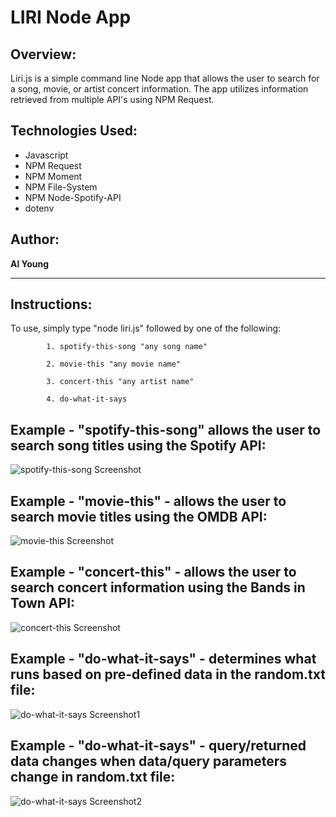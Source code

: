 # LIRI Node App

## Overview:

Liri.js is a simple command line Node app that allows the user to search for a song, movie, or artist concert information.  The app utilizes information retrieved from multiple API's using NPM Request.  

## Technologies Used:
- Javascript
- NPM Request
- NPM Moment
- NPM File-System
- NPM Node-Spotify-API
- dotenv

## Author:

<strong>Al Young</strong>
<hr>

## Instructions:

To use, simply type "node liri.js" followed by one of the following:
 
            1. spotify-this-song "any song name"
            
            2. movie-this "any movie name"
            
            3. concert-this "any artist name"
            
            4. do-what-it-says
            
 ## Example - "spotify-this-song" allows the user to search song titles using the Spotify API:
 
 <img src="https://packleader206.github.io/liri-node-app/images/spotify1.jpg" alt="spotify-this-song Screenshot">
 
  ## Example - "movie-this" - allows the user to search movie titles using the OMDB API:
 
 <img src="https://packleader206.github.io/liri-node-app/images/movie1.jpg" alt="movie-this Screenshot">
 
  ## Example - "concert-this" - allows the user to search concert information using the Bands in Town API:
 
 <img src="https://packleader206.github.io/liri-node-app/images/concert1.jpg" alt="concert-this Screenshot">
 
  ## Example - "do-what-it-says" - determines what runs based on pre-defined data in the random.txt file:
 
 <img src="https://packleader206.github.io/liri-node-app/images/DWIS1.jpg" alt="do-what-it-says Screenshot1">
 
  ## Example - "do-what-it-says" - query/returned data changes when data/query parameters change in random.txt file:
 
 <img src="https://packleader206.github.io/liri-node-app/images/DWIS2.jpg" alt="do-what-it-says Screenshot2">
            
